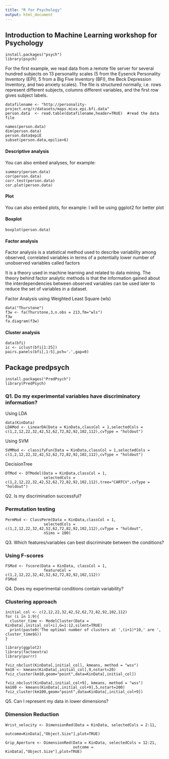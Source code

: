 ```yaml
---
title: "R for Psychology"
output: html_document
---
```

## Introduction to Machine Learning workshop for Psychology

```{r}
install.packages("psych")
library(psych)
```

For the first example, we read data from a remote file server for several hundred subjects on 13 personality scales (5 from the Eysenck Personality Inventory (EPI), 5 from a Big Five Inventory (BFI), the Beck Depression Inventory, and two anxiety scales). The file is structured normally, i.e. rows represent different subjects, columns different variables, and the first row gives subject labels.

```{r, eval=FALSE}
datafilename <- "http://personality-project.org/r/datasets/maps.mixx.epi.bfi.data"
person.data  <- read.table(datafilename,header=TRUE)  #read the data file

names(person.data) 
dim(person.data)
person.data$epiE
subset(person.data,epilie>6)  

```

#### Descriptive analysis

You can also embed analyses, for example:

```{r, eval=FALSE}
summary(person.data)
cor(person.data)
corr.test(person.data)
cor.plot(person.data)
```

#### Plot

You can also embed plots, for example:
I will be using ggplot2 for better plot

#### Boxplot
```{r, eval=FALSE}
boxplot(person.data)
```


#### Factor analysis
Factor analysis is a statistical method used to describe variability among observed, correlated variables in terms of a potentially lower number of unobserved variables called factors

It is a theory used in machine learning and related to data mining. The theory behind factor analytic methods is that the information gained about the interdependencies between observed variables can be used later to reduce the set of variables in a dataset.

Factor Analysis using Weighted Least Square (wls)

```{r, eval=FALSE}
data("Thurstone")
f3w <- fa(Thurstone,3,n.obs = 213,fm="wls")
f3w
fa.diagram(f3w)
```

#### Cluster analysis

```{r, eval=FALSE}
data(bfi)
ic <- iclust(bfi[1:25])
pairs.panels(bfi[,1:5],pch='.',gap=0)
```


## Package predpsych
```{r, eval=FALSE}
install.packages("PredPsych")
library(PredPsych)
```

### Q1. Do my experimental variables have discriminatory information?
Using LDA

```{r, eval=FALSE}
data(KinData)
LDAMod <- LinearDA(Data = KinData,classCol = 1,selectedCols = c(1,2,12,22,32,42,52,62,72,82,92,102,112),cvType = "holdout")

```


Using SVM
```{r, eval=FALSE}
SVMMod <- classifyFun(Data = KinData,classCol = 1,selectedCols = c(1,2,12,22,32,42,52,62,72,82,92,102,112),cvType = "holdout")
```


DecisionTree
```{r, eval=FALSE}
DTMod <- DTModel(Data = KinData,classCol = 1,
                 selectedCols = c(1,2,12,22,32,42,52,62,72,82,92,102,112),tree="CARTCV",cvType = "holdout")
```

Q2. Is my discrimination successful?
### Permutation testing
```{r, eval=FALSE}
PermMod <- ClassPerm(Data = KinData,classCol = 1,
                 selectedCols = c(1,2,12,22,32,42,52,62,72,82,92,102,112),cvType = "holdout",
                 nSims = 100)
```

Q3. Which features/variables can best discriminate between the conditions?
### Using F-scores
```{r, eval=FALSE}
FSMod <- fscore(Data = KinData, classCol = 1,
                 featureCol = c(1,2,12,22,32,42,52,62,72,82,92,102,112))
FSMod
```

Q4. Does my experimental conditions contain variability?

### Clustering approach
```{r, eval=FALSE}
initial_col <- c(2,12,22,32,42,52,62,72,82,92,102,112)
for (i in 1:9){
  cluster_time <- ModelCluster(Data = KinData[,initial_col+i],G=1:12,silent=TRUE)
  print(paste0('The optimal number of clusters at ',(i+1)*10,' are ', cluster_time$G))
}
```


```{r, eval=FALSE}
library(ggplot2)
library(factoextra)
library(purrr)

fviz_nbclust(KinData[,initial_col], kmeans, method = "wss")
km10 <- kmeans(KinData[,initial_col],9,nstart=20)
fviz_cluster(km10,geom="point",data=KinData[,initial_col])

fviz_nbclust(KinData[,initial_col+9], kmeans, method = "wss")
km100 <- kmeans(KinData[,initial_col+9],5,nstart=200)
fviz_cluster(km100,geom="point",data=KinData[,initial_col+9])

```

Q5. Can I represent my data in lower dimensions?
### Dimension Reduction
```{r, eval=FALSE}
Wrist_velocity <- DimensionRed(Data = KinData, selectedCols = 2:11,
                               outcome=KinData[,"Object.Size"],plot=TRUE)

Grip_Aperture <- DimensionRed(Data = KinData, selectedCols = 12:21,
                              outcome = KinData[,"Object.Size"],plot=TRUE)
```

